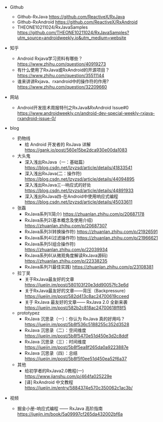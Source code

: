 - Github
  - Github-RxJava https://github.com/ReactiveX/RxJava
  - Github-RxAndroid https://github.com/ReactiveX/RxAndroid
  - THEONE10211024/RxJavaSamples https://github.com/THEONE10211024/RxJavaSamples?utm_source=androidweekly.io&utm_medium=website
- 知乎
  - Android Rxjava学习资料有哪些？ https://www.zhihu.com/question/40919273
  - 有什么使用了RxJava或RxAndroid的开源项目？ https://www.zhihu.com/question/35511144
  - 谁来讲讲Rxjava、rxandroid中的操作符的作用? https://www.zhihu.com/question/32209660

- 网站
  - Android开发技术周报特刊之RxJava&RxAndroid Issue#0 https://www.androidweekly.cn/android-dev-special-weekly-rxjava-rxandroid-issue-0/

- blog
  - 扔物线
    - 给 Android 开发者的 RxJava 详解 https://gank.io/post/560e15be2dca930e00da1083
  - 大头鬼
    - 深入浅出RxJava（一：基础篇） https://blog.csdn.net/lzyzsd/article/details/41833541
    - 深入浅出RxJava(二：操作符) https://blog.csdn.net/lzyzsd/article/details/44094895
    - 深入浅出RxJava三--响应式的好处 https://blog.csdn.net/lzyzsd/article/details/44891933
    - 深入浅出RxJava四-在Android中使用响应式编程 https://blog.csdn.net/lzyzsd/article/details/45033611
  - 张磊
    - RxJava系列1(简介) https://zhuanlan.zhihu.com/p/20687178
    - RxJava系列2(基本概念及使用介绍) https://zhuanlan.zhihu.com/p/20687307
    - RxJava系列3(转换操作符) https://zhuanlan.zhihu.com/p/21926591
    - RxJava系列4(过滤操作符) https://zhuanlan.zhihu.com/p/21966621
    - RxJava系列5(组合操作符) https://zhuanlan.zhihu.com/p/22039934
    - RxJava系列6(从微观角度解读RxJava源码) https://zhuanlan.zhihu.com/p/22338235
    - RxJava系列7(最佳实践) https://zhuanlan.zhihu.com/p/23108381
  - 拉丁吴
    - 关于RxJava最友好的文章 https://juejin.im/post/580103f20e3dd90057fc3e6d
    - 关于RxJava最友好的文章——背压（Backpressure） https://juejin.im/post/582d413c8ac24700619cceed
    - 关于 RxJava 最友好的文章—— RxJava 2.0 全新来袭 https://juejin.im/post/582b2c818ac24700618ff8f5
  - prototypez
    - RxJava 沉思录（一）：你认为 RxJava 真的好用吗？https://juejin.im/post/5b8f536c5188255c352d3528
    - RxJava 沉思录（二）：空间维度 https://juejin.im/post/5b8f5470e51d450e3d2c8ddf
    - RxJava 沉思录（三）：时间维度 https://juejin.im/post/5b8f5ea8f265da0a9223887e
    - RxJava 沉思录（四）：总结 https://juejin.im/post/5b8f5f0ee51d450ea52f6a37
  - 其他
    - 给初学者的RxJava2.0教程(一) https://www.jianshu.com/p/464fa025229e
    - [译] RxAndroid 中文教程 https://juejin.im/entry/5884374e570c350062c1ac3b/

- 视频
  - 掘金小册-响应式编程 —— RxJava 高阶指南 https://juejin.im/book/5a09997cf265da432002bf6a
